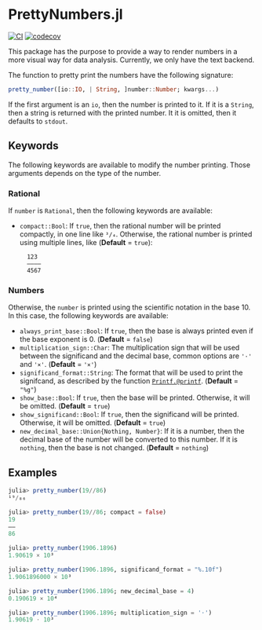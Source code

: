PrettyNumbers.jl
================

[![CI](https://github.com/ronisbr/PrettyNumbers.jl/actions/workflows/ci.yml/badge.svg)](https://github.com/ronisbr/PrettyNumbers.jl/actions/workflows/ci.yml)
[![codecov](https://codecov.io/gh/ronisbr/PrettyNumbers.jl/branch/main/graph/badge.svg?token=PRRLTAX1V9)](https://codecov.io/gh/ronisbr/PrettyNumbers.jl)

This package has the purpose to provide a way to render numbers in a more visual way for
data analysis. Currently, we only have the text backend.

The function to pretty print the numbers have the following signature:

```julia
pretty_number([io::IO, | String, ]number::Number; kwargs...)
```

If the first argument is an `io`, then the number is printed to it. If it is a `String`,
then a string is returned with the printed number. It it is omitted, then it defaults to
`stdout`.

## Keywords

The following keywords are available to modify the number printing. Those arguments depends
on the type of the number.

### Rational

If `number` is `Rational`, then the following keywords are available:

- `compact::Bool`: If `true`, then the rational number will be printed compactly, in one
  line like `³/₄`. Otherwise, the rational number is printed using multiple lines, like
  (**Default** = `true`):


        123
        ————
        4567

### Numbers

Otherwise, the `number` is printed using the scientific notation in the base 10. In this
case, the following keywords are available:

- `always_print_base::Bool`: If `true`, then the base is always printed even if the base
  exponent is 0.
  (**Default** = `false`)
- `multiplication_sign::Char`: The multiplication sign that will be used between the
  significand and the decimal base, common options are `'⋅'` and `'×'`.
  (**Default** = `'×'`)
- `significand_format::String`: The format that will be used to print the signifcand, as
  described by the function [`Printf.@printf`](@ref).
  (**Default** = `"%g"`)
- `show_base::Bool`: If `true`, then the base will be printed. Otherwise, it will be
  omitted.
  (**Default** = `true`)
- `show_significand::Bool`: If `true`, then the significand will be printed. Otherwise, it
  will be omitted.
  (**Default** = `true`)
- `new_decimal_base::Union{Nothing, Number}`: If it is a number, then the decimal base of
  the number will be converted to this number. If it is `nothing`, then the base is not
  changed.
  (**Default** = `nothing`)

## Examples

```julia
julia> pretty_number(19//86)
¹⁹/₈₆

julia> pretty_number(19//86; compact = false)
19
——
86

julia> pretty_number(1906.1896)
1.90619 × 10³

julia> pretty_number(1906.1896, significand_format = "%.10f")
1.9061896000 × 10³

julia> pretty_number(1906.1896; new_decimal_base = 4)
0.190619 × 10⁴

julia> pretty_number(1906.1896; multiplication_sign = '⋅')
1.90619 ⋅ 10³
```
